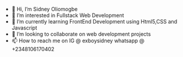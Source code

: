 - 👋 Hi, I’m Sidney Oliomogbe
- 👀 I’m interested in Fullstack Web Development 
- 🌱 I’m currently learning FrontEnd Development using Html5,CSS and Javascript
- 💞️ I’m looking to collaborate on web development projects
- 📫 How to reach me on IG @ exboysidney whatsapp @ +2348106170402

<!---
Sidney5668/Sidney5668 is a ✨ special ✨ repository because its `README.md` (this file) appears on your GitHub profile.
You can click the Preview link to take a look at your changes.
--->
